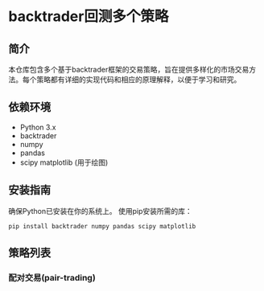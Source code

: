 # backtrader回测多个策略
## 简介
本仓库包含多个基于backtrader框架的交易策略，旨在提供多样化的市场交易方法。每个策略都有详细的实现代码和相应的原理解释，以便于学习和研究。

## 依赖环境
- Python 3.x
- backtrader
- numpy
- pandas
- scipy
matplotlib (用于绘图)
## 安装指南
确保Python已安装在你的系统上。
使用pip安装所需的库：
```
pip install backtrader numpy pandas scipy matplotlib
```
## 策略列表
### 配对交易(pair-trading)
